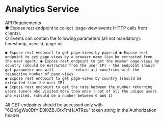 # Analytics Service

API Requirements  
    ● Expose rest endpoint to ​collect​ ​ page-view events (HTTP calls from clients).  
        ○ Events can contain the following parameters (all not mandatory): timestamp, user-id, page-id

    ● Expose rest endpoint to ​get​ page-views by page-id ● Expose rest endpoint to ​get​ page-views by a browser name (can be extracted from the user agent) ● Expose rest endpoint to ​get​ the number page-views by country (should be extracted from the user IP) - the endpoint should get parameter and will          return all countries with the respective number of page-views 
    ● Expose rest endpoint to ​get​ page-views by country (should be extracted from the user IP) 
    ● Expose rest endpoint to ​get​ the ​rate​ between the number returning users (users who visited more than once ) out of all the unique users who visited. (should be a number between 0 and 1) 

All GET endpoints should be accessed only with "6i2nSgWu0DfYIE8I0ZBJOtxTmHJATRzu" token string in the Authorization header